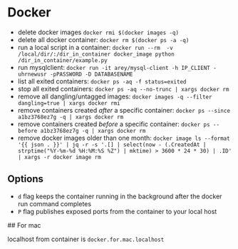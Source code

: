 # Docker

- delete docker images ```docker rmi $(docker images -q)```
- delete all docker container: ```docker rm $(docker ps -a -q)```
- run a local script in a container: ```docker run --rm  -v /local/dir/:/dir_in_container docker_image python /dir_in_container/example.py```
- run mysqlclient: ```docker run -it arey/mysql-client -h IP_CLIENT -uhrnewusr -pPASSWORD -D DATABASENAME```
- list all exited containers: ```docker ps -aq -f status=exited```
- stop all exited containers: ```docker ps -aq --no-trunc | xargs docker rm```
- remove all dangling/untagged images: ```docker images -q --filter dangling=true | xargs docker rmi```
- remove containers created *after* a specific container: ```docker ps --since a1bz3768ez7g -q | xargs docker rm```
- remove containers created *before* a specific container: ```docker ps --before a1bz3768ez7g -q | xargs docker rm```
- remove docker images older than one month: `docker image ls --format '{{ json . }}' | jq -r -s '.[] | select(now - (.CreatedAt | strptime("%Y-%m-%d %H:%M:%S %Z") | mktime) > 3600 * 24 * 30) | .ID' | xargs -r docker image rm`


## Options

- `d` flag keeps the container running in the background after the docker run command completes 
- `P` flag publishes exposed ports from the container to your local host

## For mac

localhost from container is  `docker.for.mac.localhost`
